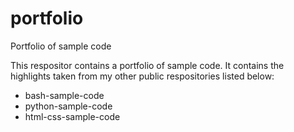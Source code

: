 # portfolio
Portfolio of sample code

This respositor contains a portfolio of sample code. It contains the highlights taken from my other public respositories
listed below:

- bash-sample-code
- python-sample-code
- html-css-sample-code
 
